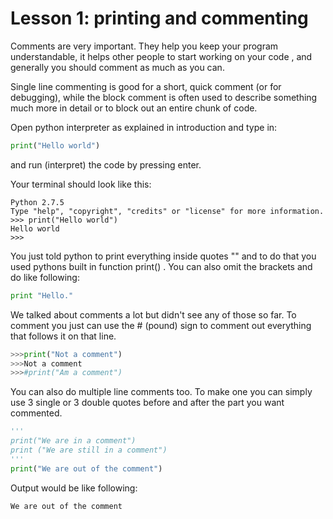 # Lesson 1: printing and commenting

Comments are very important. They help you keep your program understandable,
it helps other people to start working on your code , and generally you
should comment as much as you can.

Single line commenting is good for a short, quick comment (or for debugging),
while the block comment is often used to describe something much more in detail
or to block out an entire chunk of code.

Open python interpreter as explained in introduction and type in:
```python
print("Hello world")
```
and run (interpret) the code by pressing enter.

Your terminal should look like this:
```
Python 2.7.5
Type "help", "copyright", "credits" or "license" for more information.
>>> print("Hello world")
Hello world
>>>
```

You just told python to print everything inside quotes "" and to do that you
used pythons built in function print() . You can also omit the brackets and do like following:

```python
print "Hello."
```
We talked about comments a lot but didn't see any of those so far.
To comment you just can use the # (pound) sign to comment out everything that follows it on that line.

```python
>>>print("Not a comment")
>>>Not a comment
>>>#print("Am a comment")
```
You can also do multiple line comments too.
To make one you can simply use 3 single or 3 double quotes before and after the
part you want commented.
```python
'''
print("We are in a comment")
print ("We are still in a comment")
'''
print("We are out of the comment")
```
Output would be like following:
```
We are out of the comment
```
